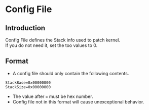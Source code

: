 # Config File
## Introduction
Config File defines the Stack info used to patch kernel.  
If you do not need it, set the too values to 0.

## Format
  - A config file should only contain the following contents.
  ```
  StackBase=0x00000000
  StackSize=0x00000000
  ```
  - The value after `=` must be hex number.
  - Config file not in this format will cause unexceptional behavior.